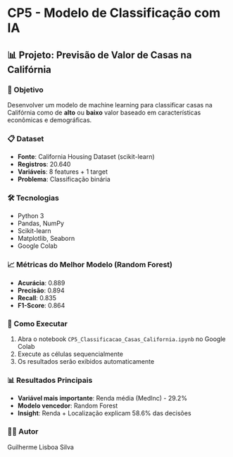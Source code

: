 # CP5 - Modelo de Classificação com IA

## 📊 Projeto: Previsão de Valor de Casas na Califórnia

### 🎯 Objetivo
Desenvolver um modelo de machine learning para classificar casas na Califórnia como de **alto** ou **baixo** valor baseado em características econômicas e demográficas.

### 📋 Dataset
- **Fonte**: California Housing Dataset (scikit-learn)
- **Registros**: 20.640
- **Variáveis**: 8 features + 1 target
- **Problema**: Classificação binária

### 🛠️ Tecnologias
- Python 3
- Pandas, NumPy
- Scikit-learn
- Matplotlib, Seaborn
- Google Colab

### 📈 Métricas do Melhor Modelo (Random Forest)
- **Acurácia**: 0.889
- **Precisão**: 0.894
- **Recall**: 0.835
- **F1-Score**: 0.864

### 🚀 Como Executar
1. Abra o notebook `CP5_Classificacao_Casas_California.ipynb` no Google Colab
2. Execute as células sequencialmente
3. Os resultados serão exibidos automaticamente

### 📊 Resultados Principais
- **Variável mais importante**: Renda média (MedInc) - 29.2%
- **Modelo vencedor**: Random Forest
- **Insight**: Renda + Localização explicam 58.6% das decisões

### 👨‍💻 Autor
Guilherme Lisboa Silva
